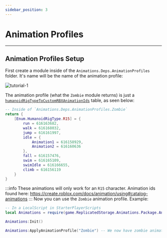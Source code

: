 ```yaml
---
sidebar_position: 3
---
```


# Animation Profiles

---

## Animation Profiles Setup

First create a module inside of the `Animations.Deps.AnimationProfiles` folder. It's name will be the name of the animation profile:

![tutorial-1](/images/animation-profiles-tutorial-1.png)

The animation profile (what the `Zombie` module returns) is just a [`humanoidRigTypeToCustomRBXAnimationIds`](https://wrello.github.io/Animations/api/AnimationsServer#humanoidRigTypeToCustomRBXAnimationIds) table, as seen below:
```lua
-- Inside of `Animations.Deps.AnimationProfiles.Zombie`
return {
	[Enum.HumanoidRigType.R15] = {
		run = 616163682,
		walk = 616168032,
		jump = 616161997,
		idle = {
			Animation1 = 616158929,
			Animation2 = 616160636
		},
		fall = 616157476,
		swim = 616165109,
		swimIdle = 616166655,
		climb = 616156119
	}
}
```
:::info
These animations will only work for an `R15` character. Animation ids found here: https://create.roblox.com/docs/animation/using#catalog-animations
:::
Now you can use the `Zombie` animation profile. Example:
```lua
-- In a LocalScript in StarterPlayerScripts
local Animations = require(game.ReplicatedStorage.Animations.Package.AnimationsClient)

Animations:Init()

Animations:ApplyAnimationProfile("Zombie") -- We now have zombie animations instead of the default roblox ones.
```